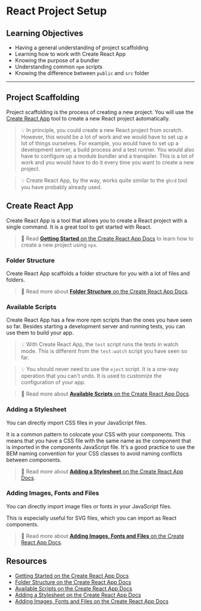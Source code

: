# React Project Setup

## Learning Objectives

- Having a general understanding of project scaffolding
- Learning how to work with Create React App
- Knowing the purpose of a bundler
- Understanding common `npm` scripts
- Knowing the difference between `public` and `src` folder

---

## Project Scaffolding

Project scaffolding is the process of creating a new project. You will use the
[Create React App](https://create-react-app.dev/docs/getting-started) tool to create a new React
project automatically.

> 💡 In principle, you could create a new React project from scratch. However, this would be a lot
> of work and we would have to set up a lot of things ourselves. For example, you would have to set
> up a development server, a build process and a test runner. You would also have to configure up a
> module bundler and a transpiler. This is a lot of work and you would have to do it every time you
> want to create a new project.

> 💡 Create React App, by the way, works quite similar to the `ghcd` tool you have probably already
> used.

## Create React App

Create React App is a tool that allows you to create a React project with a single command. It is a
great tool to get started with React.

> 📙 Read
> [**Getting Started** on the Create React App Docs](https://create-react-app.dev/docs/getting-started)
> to learn how to create a new project using `npx`.

### Folder Structure

Create React App scaffolds a folder structure for you with a lot of files and folders.

> 📙 Read more about
> [**Folder Structure** on the Create React App Docs](https://create-react-app.dev/docs/folder-structure).

### Available Scripts

Create React App has a few more npm scripts than the ones you have seen so far. Besides starting a
development server and running tests, you can use them to build your app.

> 💡 With Create React App, the `test` script runs the tests in watch mode. This is different from
> the `test:watch` script you have seen so far.

> 💡 You should never need to use the `eject` script. It is a one-way operation that you can't undo.
> It is used to customize the configuration of your app.

> 📙 Read more about
> [**Available Scripts** on the Create React App Docs](https://create-react-app.dev/docs/available-scripts).

### Adding a Stylesheet

You can directly import CSS files in your JavaScript files.

It is a common pattern to colocate your CSS with your components. This means that you have a CSS
file with the same name as the component that is imported in the components JavaScript file. It's a
good practice to use the BEM naming convention for your CSS classes to avoid naming conflicts
between components.

> 📙 Read more about
> [**Adding a Stylesheet** on the Create React App Docs](https://create-react-app.dev/docs/adding-a-stylesheet).

### Adding Images, Fonts and Files

You can directly import image files or fonts in your JavaScript files.

This is especially useful for SVG files, which you can import as React components.

> 📙 Read more about
> [**Adding Images, Fonts and Files** on the Create React App Docs](https://create-react-app.dev/docs/adding-images-fonts-and-files).

## Resources

- [Getting Started on the Create React App Docs](https://create-react-app.dev/docs/getting-started)
- [Folder Structure on the Create React App Docs](https://create-react-app.dev/docs/folder-structure)
- [Available Scripts on the Create React App Docs](https://create-react-app.dev/docs/available-scripts)
- [Adding a Stylesheet on the Create React App Docs](https://create-react-app.dev/docs/adding-a-stylesheet)
- [Adding Images, Fonts and Files on the Create React App Docs](https://create-react-app.dev/docs/adding-images-fonts-and-files)
